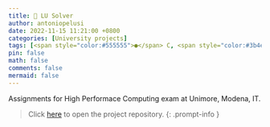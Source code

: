 ```yaml
---
title: 🧮 LU Solver
author: antoniopelusi
date: 2022-11-15 11:21:00 +0800
categories: [University projects]
tags: [<span style="color:#555555">●</span> C, <span style="color:#3b4e3a">●</span> Cuda, <span style="color:#42781a">●</span> Makefile]
pin: false
math: false
comments: false
mermaid: false
---
```


[GithubLink]: https://github.com/antoniopelusi/lu-solver

Assignments for High Performace Computing exam at Unimore, Modena, IT.

> Click [here][GithubLink] to open the project repository.
{: .prompt-info }